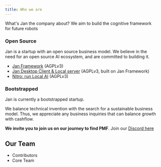 ```yaml
---
title: Who we are
---
```


<head>
    <title>Who we are - Jan</title>
    <meta name="description" content="Learn about Jan, a company aiming to build the cognitive framework for future robots. We are an open source startup with a commitment to the open source AI ecosystem. Jan is currently a bootstrapped startup seeking a sustainable business model. Join us on our journey to find product-market fit."/>
    <meta name="keywords" content="Jan AI, Jan, open source, startup, cognitive framework, future robots, bootstrapped, PMF, sustainable business model"/>
    <meta property="og:title" content="Who we are - Jan"/>
    <meta property="og:description" content="Learn about Jan, a company aiming to build the cognitive framework for future robots. We are an open source startup with a commitment to the open source AI ecosystem. Jan is currently a bootstrapped startup seeking a sustainable business model. Join us on our journey to find product-market fit."/>
    <meta property="og:url" content="https://yourwebsite.com/who-we-are"/>
    <meta name="twitter:card" content="summary"/>
    <meta name="twitter:title" content="Who we are - Jan"/>
    <meta name="twitter:description" content="Learn about Jan, a company aiming to build the cognitive framework for future robots. We are an open source startup with a commitment to the open source AI ecosystem. Jan is currently a bootstrapped startup seeking a sustainable business model. Join us on our journey to find product-market fit."/>
</head>

What's Jan the company about?
We aim to build the cognitive framework for future robots

### Open Source

Jan is a startup with an open source business model. We believe in the need for an open source AI ecosystem, and are committed to building it.

- [Jan Framework](https://github.com/janhq/jan) (AGPLv3)
- [Jan Desktop Client & Local server](https://jan.ai) (AGPLv3, built on Jan Framework)
- [Nitro: run Local AI](https://github.com/janhq/nitro) (AGPLv3)

### Bootstrapped

Jan is currently a bootstrapped startup.

We balance technical invention with the search for a sustainable business model. Thus, we appreciate any business inquiries that can balance growth with cashflow.

**We invite you to join us on our journey to find PMF**. Join our [Discord here](https://discord.gg/BnHRr3Q7Ms)

## Our Team

- Contributors
- Core Team
